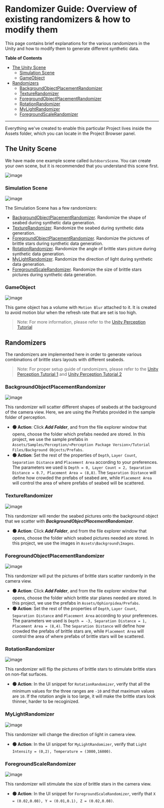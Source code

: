 # Randomizer Guide: Overview of existing randomizers & how to modify them

This page contains brief explanations for the various randomizers in the Unity and how to modify them to generate different synthetic data.

**Table of Contents**
- [The Unity Scene](#the-unity-scene)
    - [Simulation Scene](#simulation-scene)
    - [GameObject](#gameobject)
- [Randomizers](#randomizers)
    - [BackgroundObjectPlacementRandomizer](#backgroundobjectplacementrandomizer)
    - [TextureRandomizer](#texturerandomizer)
    - [ForegroundObjectPlacementRandomizer](#foregroundobjectplacementrandomizer)
    - [RotationRandomizer](#rotationrandomizer)
    - [MyLightRandomizer](#mylightrandomizer)
    - [ForegroundScaleRandomizer](#foregroundscalerandomizer)
      
---

Everything we've created to enable this particular Project lives inside the Assets folder, which you can locate in the Project Browser panel.

## The Unity Scene
We have made one example scene called `OutdoorsScene`. You can create your own scene, but it is recommended that you understand this scene first.  

![image](https://github.com/user-attachments/assets/219d1921-848f-465a-a336-b3d1882cda99)


### Simulation Scene
![image](https://github.com/user-attachments/assets/e9ce1bb2-5d8a-4203-802b-65a28237b43f)

The Simulation Scene has a few randomizers:
- [BackgroundObjectPlacementRandomizer](#backgroundobjectplacementrandomizer). Randomize the shape of seabed during synthetic data generation.
- [TextureRandomizer](#texturerandomizer). Randomize the seabed during synthetic data generation.
- [ForegroundObjectPlacementRandomizer](#foregroundobjectplacementrandomizer). Randomize the pictures of brittle stars during synthetic data generation.
- [RotationRandomizer](#rotationrandomizer). Randomize the angle of brittle stars picture during synthetic data generation.
- [MyLightRandomizer](#mylightrandomizer). Randomize the direction of light during synthetic data generation.
- [ForegroundScaleRandomizer](#foregroundscalerandomizer). Randomize the size of brittle stars pictures during synthetic data generation.


### GameObject
![image](https://github.com/user-attachments/assets/625e5f5b-b7ff-410d-b02b-4a1848f63072)

This game object has a volume with `Motion Blur` attached to it. It is created to avoid motion blur when the refresh rate that are set is too high.

> Note: For more information, please refer to the [Unity Perception Tutorial](https://github.com/Unity-Technologies/com.unity.perception/blob/main/com.unity.perception/Documentation~/Tutorial/Phase1.md)

## Randomizers
The randomizers are implemented here in order to generate various combinations of brittle stars layouts with different seabeds.
> Note: For proper setup guide of randomizers, please refer to the [Unity Perception Tutorial 1](https://github.com/Unity-Technologies/com.unity.perception/blob/main/com.unity.perception/Documentation~/Tutorial/Phase1.md) and [Unity Perception Tutorial 2](https://github.com/Unity-Technologies/com.unity.perception/blob/main/com.unity.perception/Documentation~/Tutorial/Phase2.md)

### BackgroundObjectPlacementRandomizer
![image](https://github.com/user-attachments/assets/c9ea983a-9230-47a9-9c8c-912ff52e7e7a)

This randomizer will scatter different shapes of seabeds at the background of the camera view. Here, we are using the Prefabs provided in the sample folder of perception.
- **🟢 Action**: Click _**Add Folder**_, and from the file explorer window that opens, choose the folder which prefabs needed are stored. In this project, we use the sample prefabs in `Assets/Samples/Perception/<Perception Package Version>/Tutorial Files/Background Objects/Prefabs`.
- **🟢 Action**: Set the rest of the properties of `Depth`, `Layer Count`, `Separation Distance` and `Placement Area` according to your preferences. The parameters we used is  `Depth = 0, Layer Count = 2, Separation Distance = 0.7, Placement Area = (8,8)`.
The `Separation Distance` will define how crowded the prefabs of seabed are, while `Placement Area` will control the area of where prefabs of seabed will be scattered.

### TextureRandomizer
![image](https://github.com/user-attachments/assets/b4aa4bdc-fd6e-4309-8863-24245663dd7f)

This randomizer will render the seabed pictures onto the background object that we scatter with **_BackgroundObjectPlacementRandomizer_**.
- **🟢 Action**: Click _**Add Folder**_, and from the file explorer window that opens, choose the folder which seabed pictures needed are stored. In this project, we use the images in `Assets\Background\Images`.

### ForegroundObjectPlacementRandomizer
![image](https://github.com/user-attachments/assets/9c5b605c-2f58-45a2-92a5-ad45c13409a5)

This randomizer will put the pictures of brittle stars scatter randomly in the camera view.
- **🟢 Action**: Click _**Add Folder**_, and from the file explorer window that opens, choose the folder which brittle star planes needed are stored. In this project, we use the prefabs in `Assets/Ophiorpidea/Prefabs`.
- **🟢 Action**: Set the rest of the properties of `Depth`, `Layer Count`, `Separation Distance` and `Placement Area` according to your preferences. The parameters we used is  `Depth = -3, Separation Distance = 1, Placement Area = (8,4)`.
The `Separation Distance` will define how crowded the prefabs of brittle stars are, while `Placement Area` will control the area of where prefabs of brittle stars will be scattered.

### RotationRandomizer
![image](https://github.com/user-attachments/assets/f2d065aa-3384-4def-a0c9-6b817d0c9301)

This randomizer will flip the pictures of brittle stars to stimulate brittle stars on non-flat surfaces.
- **🟢 Action**: In the UI snippet for `RotationRandomizer`, verify that all the minimum values for the three ranges are `-10` and that maximum values are `10`.
If the rotation angle is too large, it will make the brittle stars look thinner, harder to be recoginized.

### MyLightRandomizer
![image](https://github.com/user-attachments/assets/218569a3-6acc-4d2f-93b2-022d1dce0d28)

This randomizer will change the direction of light in camera view.
- **🟢 Action**: In the UI snippet for `MyLightRandomizer`, verify that `Light Intensity = (0,2), Temperature = (3000,16000)`.

### ForegroundScaleRandomizer
![image](https://github.com/user-attachments/assets/44bb3912-d2a1-4062-9cd1-bb8af2e4edb9)

This randomizer will stimulate the size of brittle stars in the camera view.
- **🟢 Action**: In the UI snippet for `ForegroundScaleRandomizer`, verify that `X = (0.02,0.08), Y = (0.01,0.1), Z = (0.02,0.08)`.



